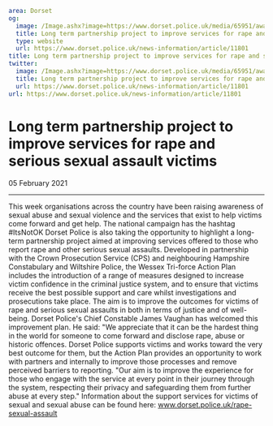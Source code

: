 ```yaml
area: Dorset
og:
  image: /Image.ashx?image=https://www.dorset.police.uk/media/65951/awarenessweek_2021_rectangle.jpg&amp;amp;width=150
  title: Long term partnership project to improve services for rape and serious sexual assault victims
  type: website
  url: https://www.dorset.police.uk/news-information/article/11801
title: Long term partnership project to improve services for rape and serious sexual assault victims |
twitter:
  image: /Image.ashx?image=https://www.dorset.police.uk/media/65951/awarenessweek_2021_rectangle.jpg&amp;amp;width=150
  title: Long term partnership project to improve services for rape and serious sexual assault victims
  url: https://www.dorset.police.uk/news-information/article/11801
url: https://www.dorset.police.uk/news-information/article/11801
```

# Long term partnership project to improve services for rape and serious sexual assault victims

05 February 2021

* * *

This week organisations across the country have been raising awareness of sexual abuse and sexual violence and the services that exist to help victims come forward and get help. The national campaign has the hashtag #ItsNotOK Dorset Police is also taking the opportunity to highlight a long-term partnership project aimed at improving services offered to those who report rape and other serious sexual assaults. Developed in partnership with the Crown Prosecution Service (CPS) and neighbouring Hampshire Constabulary and Wiltshire Police, the Wessex Tri-force Action Plan includes the introduction of a range of measures designed to increase victim confidence in the criminal justice system, and to ensure that victims receive the best possible support and care whilst investigations and prosecutions take place. The aim is to improve the outcomes for victims of rape and serious sexual assaults in both in terms of justice and of well-being. Dorset Police's Chief Constable James Vaughan has welcomed this improvement plan. He said: "We appreciate that it can be the hardest thing in the world for someone to come forward and disclose rape, abuse or historic offences. Dorset Police supports victims and works toward the very best outcome for them, but the Action Plan provides an opportunity to work with partners and internally to improve those processes and remove perceived barriers to reporting. "Our aim is to improve the experience for those who engage with the service at every point in their journey through the system, respecting their privacy and safeguarding them from further abuse at every step." Information about the support services for victims of sexual and sexual abuse can be found here: www.dorset.police.uk/rape-sexual-assault
